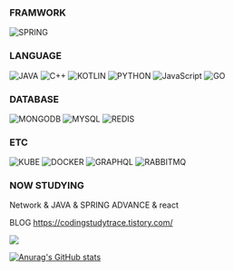 ### FRAMWORK 
![SPRING](https://img.shields.io/badge/spring-ffffff?style=for-the-badge&logo=spring&logoColor=green)

### LANGUAGE 
![JAVA](https://img.shields.io/badge/JAVA-ffffff?style=flat&logo=OpenJDK&logoColor=blue")
![C++](https://img.shields.io/badge/C++-ffffff?style=flat&logo=c%2B%2B&&logoColor=blue")
![KOTLIN](https://img.shields.io/badge/KOTLIN-ffffff?style=flat&logo=kotlin&logoColor=white")
![PYTHON](https://img.shields.io/badge/PYTHON-ffffff?style=flat&logo=python&logoColor=white")
![JavaScript](https://img.shields.io/badge/JS-ffffff?style=flat&logo=JavaScript&logoColor=white")
![GO](https://img.shields.io/badge/GO-ffffff?style=flat&logo=Go&logoColor=white")
### DATABASE
![MONGODB](https://img.shields.io/badge/MONGODB-ffffff?style=for-the-badge&logo=mongodb&logoColor=green)
![MYSQL](https://img.shields.io/badge/MYSQL-ffffff?style=for-the-badge&logo=mysql&logoColor=blue)
![REDIS](https://img.shields.io/badge/REDIS-ffffff?style=for-the-badge&logo=redis&logoColor=red)
### ETC
![KUBE](https://img.shields.io/badge/KUBE-ffffff?style=for-the-badge&logo=kubernetes&logoColor=blue)
![DOCKER](https://img.shields.io/badge/DOCKER-ffffff?style=for-the-badge&logo=docker&logoColor=blue)
![GRAPHQL](https://img.shields.io/badge/GRAPHQL-ffffff?style=for-the-badge&logo=graphql&logoColor=purple)
![RABBITMQ](https://img.shields.io/badge/RABBITMQ-ffffff?style=for-the-badge&logo=rabbitmq&logoColor=orange)


### NOW STUDYING
Network & JAVA & SPRING ADVANCE & react

BLOG
https://codingstudytrace.tistory.com/

 ![](https://gh-hits.nomadcoders.workers.dev/view?username=minkik715)

[![Anurag's GitHub stats](https://github-readme-stats.vercel.app/api?username=minkik715)](https://github.com/minkik715/github-readme-stats)
